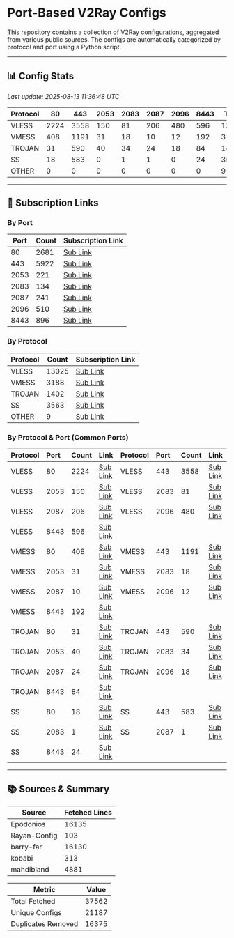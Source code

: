 
# Port-Based V2Ray Configs

This repository contains a collection of V2Ray configurations, aggregated from various public sources. The configs are automatically categorized by protocol and port using a Python script.

---

## 📊 Config Stats

<!-- START-STATS -->
_Last update: 2025-08-13 11:36:48 UTC_

| Protocol | 80 | 443 | 2053 | 2083 | 2087 | 2096 | 8443 | Total |
|---|---|---|---|---|---|---|---|---|
| VLESS | 2224 | 3558 | 150 | 81 | 206 | 480 | 596 | 13025 |
| VMESS | 408 | 1191 | 31 | 18 | 10 | 12 | 192 | 3188 |
| TROJAN | 31 | 590 | 40 | 34 | 24 | 18 | 84 | 1402 |
| SS | 18 | 583 | 0 | 1 | 1 | 0 | 24 | 3563 |
| OTHER | 0 | 0 | 0 | 0 | 0 | 0 | 0 | 9 |
<!-- END-STATS -->

---

## 🔗 Subscription Links

<!-- START-LINKS -->
### By Port
| Port | Count | Subscription Link |
|---|---|---|
| 80 | 2681 | [Sub Link](https://raw.githubusercontent.com/hamedcode/port-based-v2ray-configs/main/sub/port_80.txt) |
| 443 | 5922 | [Sub Link](https://raw.githubusercontent.com/hamedcode/port-based-v2ray-configs/main/sub/port_443.txt) |
| 2053 | 221 | [Sub Link](https://raw.githubusercontent.com/hamedcode/port-based-v2ray-configs/main/sub/port_2053.txt) |
| 2083 | 134 | [Sub Link](https://raw.githubusercontent.com/hamedcode/port-based-v2ray-configs/main/sub/port_2083.txt) |
| 2087 | 241 | [Sub Link](https://raw.githubusercontent.com/hamedcode/port-based-v2ray-configs/main/sub/port_2087.txt) |
| 2096 | 510 | [Sub Link](https://raw.githubusercontent.com/hamedcode/port-based-v2ray-configs/main/sub/port_2096.txt) |
| 8443 | 896 | [Sub Link](https://raw.githubusercontent.com/hamedcode/port-based-v2ray-configs/main/sub/port_8443.txt) |

### By Protocol
| Protocol | Count | Subscription Link |
|---|---|---|
| VLESS | 13025 | [Sub Link](https://raw.githubusercontent.com/hamedcode/port-based-v2ray-configs/main/sub/vless.txt) |
| VMESS | 3188 | [Sub Link](https://raw.githubusercontent.com/hamedcode/port-based-v2ray-configs/main/sub/vmess.txt) |
| TROJAN | 1402 | [Sub Link](https://raw.githubusercontent.com/hamedcode/port-based-v2ray-configs/main/sub/trojan.txt) |
| SS | 3563 | [Sub Link](https://raw.githubusercontent.com/hamedcode/port-based-v2ray-configs/main/sub/ss.txt) |
| OTHER | 9 | [Sub Link](https://raw.githubusercontent.com/hamedcode/port-based-v2ray-configs/main/sub/other.txt) |

### By Protocol & Port (Common Ports)
| Protocol | Port | Count | Link | Protocol | Port | Count | Link |
|:---|:---|:---|:---|:---|:---|:---|:---|
| VLESS | 80 | 2224 | [Sub Link](https://raw.githubusercontent.com/hamedcode/port-based-v2ray-configs/main/detailed/vless/80.txt) | VLESS | 443 | 3558 | [Sub Link](https://raw.githubusercontent.com/hamedcode/port-based-v2ray-configs/main/detailed/vless/443.txt) |
| VLESS | 2053 | 150 | [Sub Link](https://raw.githubusercontent.com/hamedcode/port-based-v2ray-configs/main/detailed/vless/2053.txt) | VLESS | 2083 | 81 | [Sub Link](https://raw.githubusercontent.com/hamedcode/port-based-v2ray-configs/main/detailed/vless/2083.txt) |
| VLESS | 2087 | 206 | [Sub Link](https://raw.githubusercontent.com/hamedcode/port-based-v2ray-configs/main/detailed/vless/2087.txt) | VLESS | 2096 | 480 | [Sub Link](https://raw.githubusercontent.com/hamedcode/port-based-v2ray-configs/main/detailed/vless/2096.txt) |
| VLESS | 8443 | 596 | [Sub Link](https://raw.githubusercontent.com/hamedcode/port-based-v2ray-configs/main/detailed/vless/8443.txt) | | | | |
| VMESS | 80 | 408 | [Sub Link](https://raw.githubusercontent.com/hamedcode/port-based-v2ray-configs/main/detailed/vmess/80.txt) | VMESS | 443 | 1191 | [Sub Link](https://raw.githubusercontent.com/hamedcode/port-based-v2ray-configs/main/detailed/vmess/443.txt) |
| VMESS | 2053 | 31 | [Sub Link](https://raw.githubusercontent.com/hamedcode/port-based-v2ray-configs/main/detailed/vmess/2053.txt) | VMESS | 2083 | 18 | [Sub Link](https://raw.githubusercontent.com/hamedcode/port-based-v2ray-configs/main/detailed/vmess/2083.txt) |
| VMESS | 2087 | 10 | [Sub Link](https://raw.githubusercontent.com/hamedcode/port-based-v2ray-configs/main/detailed/vmess/2087.txt) | VMESS | 2096 | 12 | [Sub Link](https://raw.githubusercontent.com/hamedcode/port-based-v2ray-configs/main/detailed/vmess/2096.txt) |
| VMESS | 8443 | 192 | [Sub Link](https://raw.githubusercontent.com/hamedcode/port-based-v2ray-configs/main/detailed/vmess/8443.txt) | | | | |
| TROJAN | 80 | 31 | [Sub Link](https://raw.githubusercontent.com/hamedcode/port-based-v2ray-configs/main/detailed/trojan/80.txt) | TROJAN | 443 | 590 | [Sub Link](https://raw.githubusercontent.com/hamedcode/port-based-v2ray-configs/main/detailed/trojan/443.txt) |
| TROJAN | 2053 | 40 | [Sub Link](https://raw.githubusercontent.com/hamedcode/port-based-v2ray-configs/main/detailed/trojan/2053.txt) | TROJAN | 2083 | 34 | [Sub Link](https://raw.githubusercontent.com/hamedcode/port-based-v2ray-configs/main/detailed/trojan/2083.txt) |
| TROJAN | 2087 | 24 | [Sub Link](https://raw.githubusercontent.com/hamedcode/port-based-v2ray-configs/main/detailed/trojan/2087.txt) | TROJAN | 2096 | 18 | [Sub Link](https://raw.githubusercontent.com/hamedcode/port-based-v2ray-configs/main/detailed/trojan/2096.txt) |
| TROJAN | 8443 | 84 | [Sub Link](https://raw.githubusercontent.com/hamedcode/port-based-v2ray-configs/main/detailed/trojan/8443.txt) | | | | |
| SS | 80 | 18 | [Sub Link](https://raw.githubusercontent.com/hamedcode/port-based-v2ray-configs/main/detailed/ss/80.txt) | SS | 443 | 583 | [Sub Link](https://raw.githubusercontent.com/hamedcode/port-based-v2ray-configs/main/detailed/ss/443.txt) |
| SS | 2083 | 1 | [Sub Link](https://raw.githubusercontent.com/hamedcode/port-based-v2ray-configs/main/detailed/ss/2083.txt) | SS | 2087 | 1 | [Sub Link](https://raw.githubusercontent.com/hamedcode/port-based-v2ray-configs/main/detailed/ss/2087.txt) |
| SS | 8443 | 24 | [Sub Link](https://raw.githubusercontent.com/hamedcode/port-based-v2ray-configs/main/detailed/ss/8443.txt) | | | | |
<!-- END-LINKS -->

---

## 📚 Sources & Summary

<!-- START-SOURCES -->
| Source | Fetched Lines |
|---|---|
| Epodonios | 16135 |
| Rayan-Config | 103 |
| barry-far | 16130 |
| kobabi | 313 |
| mahdibland | 4881 |

| Metric | Value |
|---|---|
| Total Fetched | 37562 |
| Unique Configs | 21187 |
| Duplicates Removed | 16375 |
<!-- END-SOURCES -->
